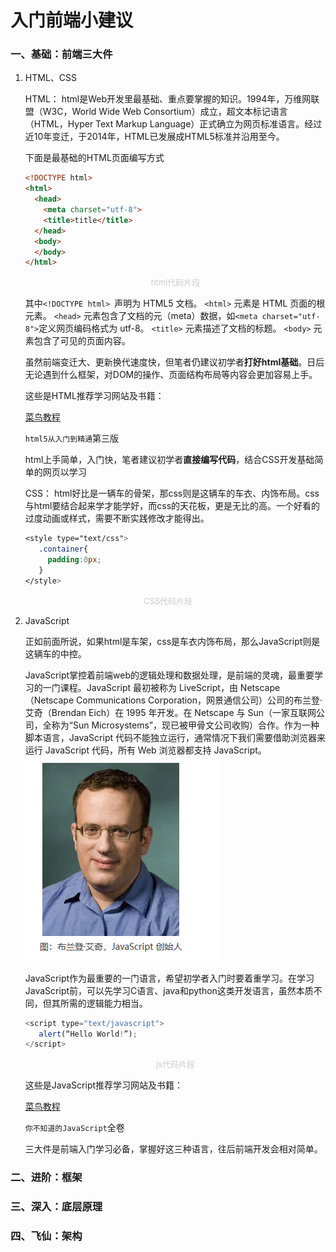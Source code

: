 # 入门前端小建议

### 一、基础：前端三大件

1. HTML、CSS

   HTML：
   html是Web开发里最基础、重点要掌握的知识。1994年，万维网联盟（W3C，World Wide Web Consortium）成立，超文本标记语言（HTML，Hyper Text Markup Language）正式确立为网页标准语言。经过近10年变迁，于2014年，HTML已发展成HTML5标准并沿用至今。
   
   下面是最基础的HTML页面编写方式
   
   ```html
   <!DOCTYPE html>
   <html>
     <head>
       <meta charset="utf-8">
       <title>title</title>
     </head>
     <body>
     </body>
   </html>
   ```

   <center><font size="2" color="#CDCDCD">html代码片段</font></center>
   
   其中`<!DOCTYPE html> `声明为 HTML5 文档。
    `<html>` 元素是 HTML 页面的根元素。
    `<head>` 元素包含了文档的元（meta）数据，如`<meta charset="utf-8">`定义网页编码格式为 utf-8。
    `<title>` 元素描述了文档的标题。
    `<body>` 元素包含了可见的页面内容。
   
    虽然前端变迁大、更新换代速度快，但笔者仍建议初学者**打好html基础**。日后无论遇到什么框架，对DOM的操作、页面结构布局等内容会更加容易上手。
   
   这些是HTML推荐学习网站及书籍：

   [菜鸟教程](https://www.runoob.com/html/html-intro.html)
   
   `html5从入门到精通`第三版

   html上手简单，入门快，笔者建议初学者**直接编写代码**，结合CSS开发基础简单的网页以学习
   
   CSS：
   html好比是一辆车的骨架，那css则是这辆车的车衣、内饰布局。css与html要结合起来学才能学好，而css的天花板，更是无比的高。一个好看的过度动画或样式，需要不断实践修改才能得出。
   ```css
   <style type="text/css">
      .container{
        padding:0px;
      }
   </style>
   ```
  <center><font size="2" color="#CDCDCD">CSS代码片段</font></center>

2. JavaScript
  
   正如前面所说，如果html是车架，css是车衣内饰布局，那么JavaScript则是这辆车的中控。

   JavaScript掌控着前端web的逻辑处理和数据处理，是前端的灵魂，最重要学习的一门课程。JavaScript 最初被称为 LiveScript，由 Netscape（Netscape Communications Corporation，网景通信公司）公司的布兰登·艾奇（Brendan Eich）在 1995 年开发。在 Netscape 与 Sun（一家互联网公司，全称为“Sun Microsystems”，现已被甲骨文公司收购）合作。作为一种脚本语言，JavaScript 代码不能独立运行，通常情况下我们需要借助浏览器来运行 JavaScript 代码，所有 Web 浏览器都支持 JavaScript。
   ![alt text](./image-2.png)

   JavaScript作为最重要的一门语言，希望初学者入门时要着重学习。在学习JavaScript前，可以先学习C语言、java和python这类开发语言，虽然本质不同，但其所需的逻辑能力相当。
   ```JavaScript
   <script type="text/javascript">
      alert(“Hello World!”);
   </script>
   ```
   <center><font size="2" color="#CDCDCD">js代码片段</font></center>

   这些是JavaScript推荐学习网站及书籍：

   [菜鸟教程](https://www.runoob.com/js/js-tutorial.html)
   
   `你不知道的JavaScript`全卷

   三大件是前端入门学习必备，掌握好这三种语言，往后前端开发会相对简单。

### 二、进阶：框架

### 三、深入：底层原理

### 四、飞仙：架构